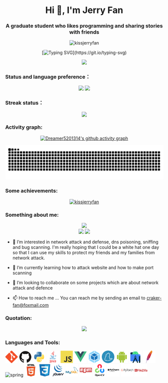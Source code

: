 <h1 align="center">Hi 👋, I'm Jerry Fan</h1>
<h3 align="center">A graduate student who likes programming and sharing stories with friends</h3>
<p align="center"> <img src="https://komarev.com/ghpvc/?username=Dreamer5201314&label=Profile%20views&color=3399FF&style=flat" alt="kissjerryfan" />

<div align="center">

[![Typing SVG](https://readme-typing-svg.herokuapp.com?font=Handlee&center=true&vCenter=true&width=500&height=60&lines=Don't+ever+let+somebody+say+that+you+can't+do+something.)](https://git.io/typing-svg)

<!-- 敲代码的图片 -->
<div align="center" ><img order-radius="100px" src="https://cdn.jsdelivr.net/gh/sun0225SUN/photos/images/202108300019556.gif"/></div>
  
  <h3 align="left">Status and language preference：</h3>

<div align="center"> 
<img height="137px" src="https://github-readme-stats.vercel.app/api?username=kissjerryfan&hide_title=true&hide_border=true&show_icons=trueline_height=21&text_color=000&icon_color=000&bg_color=0,ea6161,ffc64d,fffc4d,52fa5a&theme=graywhite" /> 
<img src="https://github-readme-stats.vercel.app/api/top-langs/?username=kissjerryfan&hide_title=true&hide_border=true&layout=compact&langs_count=6&text_color=000&icon_color=fff&bg_color=0,52fa5a,4dfcff,c64dff&theme=graywhite" />
</div>

  <h3 align="left">Streak status：</h3>

  <div align="center">
  <img align="center" src="https://github-readme-streak-stats.herokuapp.com/?user=kissjerryfan&theme=dark&hide_border=true" />
</div>
  
<h3 align="left">Activity graph:</h3>
  
[![Dreamer5201314's github activity graph](https://github-readme-activity-graph.vercel.app/graph?username=kissjerryfan&theme=dracula)](https://github.com/ashutosh00710/github-readme-activity-graph)

![](https://raw.githubusercontent.com/kissjerryfan/kissjerryfan/main/dist/github-contribution-grid-snake.svg)

</div>

<h3 align="left">Some achievements:</h3>
<p align="center"> <a href="https://github.com/ryo-ma/github-profile-trophy"><img src="https://github-profile-trophy.vercel.app/?username=kissjerryfan&rank=-C" alt="kissjerryfan" /></a> </p>

<h3 align="left">Something about me:</h3>

<!-- just img -->
<div align="center"><img width="50%" src="https://cdn.jsdelivr.net/gh/sun0225SUN/photos/images/202110311913581.gif"/></div>

<!-- 比较好的开源项目卡片 -->
<div align="center" style="height="130px"">
<a href="https://github.com/sun0225SUN/Awesome-Love-Code">
  <img height="130px" src="https://github-readme-stats.vercel.app/api/pin/?username=sun0225SUN&repo=Awesome-Love-Code&theme=dark&bg_color=0d1117&hide_border=true" /></a>
<a href="https://github.com/liyupi/algorithm-base">
  <img height="130px" src="https://github-readme-stats.vercel.app/api/pin/?username=liyupi&repo=algorithm-base&theme=dark&bg_color=0d1117&hide_border=true" />
</a>
</div>

- 👀 I’m interested in network attack and defense, dns poisoning, sniffing and bug scanning. I'm really hoping that I could be a white hat one day so that I can use my skills to protect my friends and my families from network attack.

- 🌱 I’m currently learning how to attack website and how to make port scanning

- 💞️ I’m looking to collaborate on some projects which are about network attack and defence

- 📫 How to reach me ... You can reach me by sending an email to craker-fan@foxmail.com

<h3 align="left">Quotation:</h3>

<!-- Dynamic Quotes -->
<div align="center"><img src="https://quotes-github-readme.vercel.app/api?type=horizontal&theme=dark"></div>

<h3 align="left">Languages and Tools:</h3>
<p align="left"> 
  <img src="https://github.com/devicons/devicon/blob/master/icons/git/git-original.svg" alt="git" width="40" height="40"/> 
  <img src="https://github.com/devicons/devicon/blob/master/icons/github/github-original.svg" alt="github" width="40" height="40"/> 
  <img src="https://raw.githubusercontent.com/devicons/devicon/master/icons/python/python-original.svg" alt="python" width="40" height="40"/>
  <img src="https://github.com/devicons/devicon/blob/master/icons/java/java-original-wordmark.svg" alt="java" width="40" height="40"/> 
  <img src="https://github.com/devicons/devicon/blob/master/icons/javascript/javascript-original.svg" alt="javascript" width="40" height="40"/> 
  <img src="https://github.com/devicons/devicon/blob/master/icons/vuejs/vuejs-original.svg" alt="vuejs" width="40" height="40"/> 
  <img src="https://github.com/devicons/devicon/blob/master/icons/webpack/webpack-original.svg" alt="webpack" width="40" height="40"/> 
  <img src="https://github.com/devicons/devicon/blob/master/icons/yarn/yarn-original.svg" alt="yarn" width="40" height="40"/>
  <img src="https://github.com/devicons/devicon/blob/master/icons/android/android-original.svg" alt="android" width="40" height="40"/>
  <img src="https://github.com/devicons/devicon/blob/master/icons/androidstudio/androidstudio-original.svg" alt="androidstudio" width="40" height="40"/>
  <img src="https://github.com/devicons/devicon/blob/master/icons/apache/apache-original.svg" alt="apache" width="40" height="40"/>
  <img src="https://www.vectorlogo.zone/logos/springio/springio-icon.svg" alt="spring" width="40" height="40"/>
  <img src="https://github.com/devicons/devicon/blob/master/icons/html5/html5-original-wordmark.svg" alt="html5" width="40" height="40"/>
  <img src="https://github.com/devicons/devicon/blob/master/icons/css3/css3-original.svg" alt="css3" width="40" height="40"/>
  <img src="https://github.com/devicons/devicon/blob/master/icons/jquery/jquery-original-wordmark.svg" alt="jquery" width="40" height="40"/>
  <img src="https://github.com/devicons/devicon/blob/master/icons/mysql/mysql-original-wordmark.svg" alt="mysql" width="40" height="40"/>
  <img src="https://github.com/devicons/devicon/blob/master/icons/npm/npm-original-wordmark.svg" alt="npm" width="40" height="40"/>
  <img src="https://github.com/devicons/devicon/blob/master/icons/opencv/opencv-original-wordmark.svg" alt="opencv" width="40" height="40"/>
  <img src="https://github.com/devicons/devicon/blob/master/icons/pycharm/pycharm-original-wordmark.svg" alt="pycharm" width="40" height="40"/>
  <img src="https://github.com/devicons/devicon/blob/master/icons/pytorch/pytorch-original-wordmark.svg" alt="pytorch" width="40" height="40"/>
  <img src="https://github.com/devicons/devicon/blob/master/icons/filezilla/filezilla-plain-wordmark.svg" alt="filezilla" width="40" height="40"/>
</p>

<!---
Dreamer5201314/Dreamer5201314 is a ✨ special ✨ repository because its `README.md` (this file) appears on your GitHub profile.
You can click the Preview link to take a look at your changes.
--->
